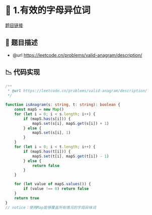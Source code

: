 # 🎪 1.有效的字母异位词

[题目链接](https://leetcode.cn/problems/valid-anagram/description/)

## 📝 题目描述
* @url https://leetcode.cn/problems/valid-anagram/description/

## 📉 代码实现
```typescript
/**
 * @url https://leetcode.cn/problems/valid-anagram/description/
 */

function isAnagram(s: string, t: string): boolean {
    const mapS = new Map()
    for (let i = 0; i < s.length; i++) {
        if (mapS.has(s[i])) {
            mapS.set(s[i], mapS.get(s[i]) + 1)
        } else {
            mapS.set(s[i], 1)
        }
    }
    for (let i = 0; i < t.length; i++) {
        if (mapS.has(t[i])) {
            mapS.set(t[i], mapS.get(t[i]) - 1)
        } else {
            return false
        }
    }

    for (let value of mapS.values()) {
        if (value !== 0) return false
    }
    return true
}
// notice：使用Map能够覆盖所有情况的字母异味词

```
